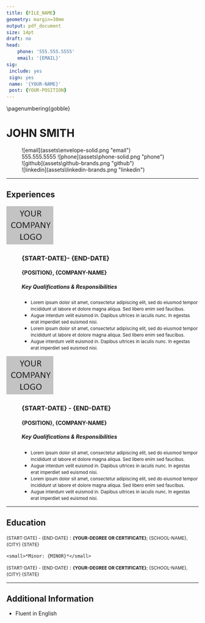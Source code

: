 ```yaml
---
title: {FILE_NAME}
geometry: margin=30mm
output: pdf_document
size: 14pt
draft: no
head:
    phone: '555.555.5555'
    email: '{EMAIL}'
sig:
 include: yes
 sign: yes
 name: '{YOUR-NAME}'
 post: {YOUR-POSITION}
---
```


\pagenumbering{gobble}

<dl>
    <dt class="header">
        <h1>JOHN SMITH</h1>
    </dt>
    <dd class="header">
        <div><youremail@email.com> ![email](assets\envelope-solid.png "email") </div>
        <div>555.555.5555 ![phone](assets\phone-solid.png "phone") </div>
        <div><https://github.io> ![github](assets\github-brands.png "github") </div>
        <div><https://www.linkedin.com/> ![linkedin](assets\linkedin-brands.png "linkedin") </div>
    </dd>
</dl>

---

Experiences
----------

<dl>
    <dt>
        <img src="assets\jobs\fake-logo.png" alt="COMPANY NAME" title="COMPANY NAME" width="auto" height="100px" /> 
    </dt>
    <dd>
        <h3>{START-DATE}- {END-DATE}</h3>
        <h4>{POSITION}, {COMPANY-NAME}</h4>
        <h5>Key Qualifications & Responsibilities</h5>
        <ul>
            <li><small>Lorem ipsum dolor sit amet, consectetur adipiscing elit, sed do eiusmod tempor incididunt ut labore et dolore magna aliqua. Sed libero enim sed faucibus.</small></li>
            <li><small>Augue interdum velit euismod in. Dapibus ultrices in iaculis nunc. In egestas erat imperdiet sed euismod nisi.</small></li>
            <li><small>Lorem ipsum dolor sit amet, consectetur adipiscing elit, sed do eiusmod tempor incididunt ut labore et dolore magna aliqua. Sed libero enim sed faucibus.</small></li>
            <li><small>Augue interdum velit euismod in. Dapibus ultrices in iaculis nunc. In egestas erat imperdiet sed euismod nisi.</small></li>
        </ul>
    </dd>
</dl>
<dl>
    <dt>
        <img src="assets\jobs\fake-logo.png" alt="COMPANY NAME" title="COMPANY NAME" width="auto" height="100px" /> 
    </dt>
    <dd>
        <h3>{START-DATE} - {END-DATE}</h3>
        <h4>{POSITION}, {COMPANY-NAME}</h4>
        <h5>Key Qualifications & Responsibilities</h5>
        <ul>
            <li><small>Lorem ipsum dolor sit amet, consectetur adipiscing elit, sed do eiusmod tempor incididunt ut labore et dolore magna aliqua. Sed libero enim sed faucibus.</small></li>
            <li><small>Augue interdum velit euismod in. Dapibus ultrices in iaculis nunc. In egestas erat imperdiet sed euismod nisi.</small></li>
            <li><small>Lorem ipsum dolor sit amet, consectetur adipiscing elit, sed do eiusmod tempor incididunt ut labore et dolore magna aliqua. Sed libero enim sed faucibus.</small></li>
            <li><small>Augue interdum velit euismod in. Dapibus ultrices in iaculis nunc. In egestas erat imperdiet sed euismod nisi.</small></li>
        </ul>
    </dd>
</dl>

---

Education
---------

<small>{START-DATE} - {END-DATE}</small>
:   <small>**{YOUR-DEGREE OR CERTIFICATE}**; {SCHOOL-NAME}, {CITY} {STATE}</small>

    <small>*Minor: {MINOR}*</small>

<small>{START-DATE} - {END-DATE}</small>
:   <small>**{YOUR-DEGREE OR CERTIFICATE}**; {SCHOOL-NAME}, {CITY} {STATE}</small>
    
---

Additional Information 
----------

- Fluent in English